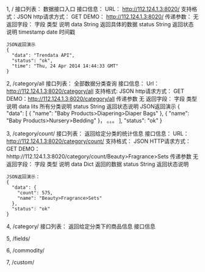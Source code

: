 1, /
    接口列表： 数据接口入口
    接口信息：
        URL： http://112.124.1.3:8020/
        支持格式：JSON
        http请求方式： GET
        DEMO： http://112.124.1.3:8020/
    传递参数：
        无
    返回字段：
      字段    类型        说明
      data    String    返回具体的数据
      status  String    返回状态说明
      timestamp date    时间戳
    
    JSON返回演示
    {
      "data": "Trendata API",
      "status": "ok",
      "time": "Thu, 24 Apr 2014 14:44:33 GMT"
    }
      
    
2, /category/all
    接口列表： 全部数据分类查询
    接口信息：
        Url：http://112.124.1.3:8020/category/all
        支持格式: JSON
        http请求方式： GET
        DEMO：http://112.124.1.3:8020/category/all
    传递参数
        无
    返回字段：
      字段    类型      说明
      data    lits      所有分类说明
      status  String    返回状态说明
    JSON返回演示
    {
    "data": [
      {
        "name": "Baby Products>Diapering>Diaper Bags"
      },
      {
        "name": "Baby Products>Nursery>Bedding"
      }，
      。。。
      ],
    "status": "ok"
    }
      
3, /category/count/<category>
    接口列表： 返回给定分类的统计信息
    接口信息：
        URL： http://112.124.1.3:8020/category/count/<category>
        支持格式： JSON
        HTTP请求方式： GET
        DEMO： hhttp://112.124.1.3:8020/category/count/Beauty>Fragrance>Sets
    传递参数
        无
    返回字段：
      字段    类型        说明
      data    Dict        返回的数据
      status  String      返回状态说明
    
    JSON返回演示：
    {
      "data": {
        "count": 575,
        "name": "Beauty>Fragrance>Sets"
      },
      "status": "ok"
    }

4, /category/<category>
    接口列表： 返回给定分类下的商品信息
    接口信息

5, /fields/

6, /commodity/<asin>

7, /custom/
